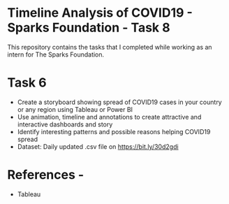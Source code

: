 # Timeline Analysis of COVID19 - Sparks Foundation - Task 8
This repository contains the tasks that I completed while working as an intern for The Sparks Foundation.
# Task 6
* Create a storyboard showing spread of COVID19 cases in your country or any region using Tableau or Power BI
* Use animation, timeline and annotations to create attractive and interactive dashboards and story
* Identify interesting patterns and possible reasons helping COVID19 spread
* Dataset: Daily updated .csv file on https://bit.ly/30d2gdi
# References - 
* Tableau



